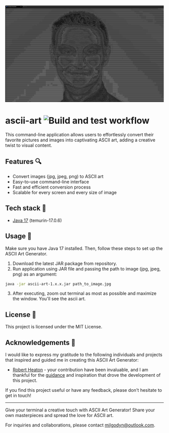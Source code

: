 ![a screenshot presenting terminal after using application](./assets/screen.png)

# ascii-art ![Build and test workflow](https://github.com/m-godyn/ascii-art/actions/workflows/maven_buildAndTest.yml/badge.svg)

This command-line application allows users to effortlessly convert their favorite pictures and images into captivating
ASCII art, adding a creative twist to visual content.

## Features 🔍

- Convert images (jpg, jpeg, png) to ASCII art
- Easy-to-use command-line interface
- Fast and efficient conversion process
- Scalable for every screen and every size of image

## Tech stack 🔧

- [Java 17](https://adoptium.net/temurin/releases/) (temurin-17.0.6)

## Usage 🚀

Make sure you have Java 17 installed. Then, follow these steps to set up the ASCII Art Generator.

1. Download the latest JAR package from repository.
2. Run application using JAR file and passing the path to image (jpg, jpeg, png) as an argument:

```bash
java -jar ascii-art-1.x.x.jar path_to_image.jpg
```

3. After executing, zoom out terminal as most as possible and maximize the window. You'll see the ascii art.

## License 🔱

This project is licensed under the MIT License.

## Acknowledgements 👏

I would like to express my gratitude to the following individuals and projects that inspired and guided me in creating
this ASCII Art Generator:

- [Robert Heaton](https://twitter.com/RobJHeaton) - your contribution have been invaluable, and I am thankful for
  the [guidance](https://robertheaton.com/2018/06/12/programming-projects-for-advanced-beginners-ascii-art/) and
  inspiration that drove the development of this project.

If you find this project useful or have any feedback, please don't hesitate to get in touch!

---

Give your terminal a creative touch with ASCII Art Generator! Share your own masterpieces and spread the love for ASCII
art.

For inquiries and collaborations, please contact [milgodyn@outlook.com](mailto:milgodyn@outlook.com).